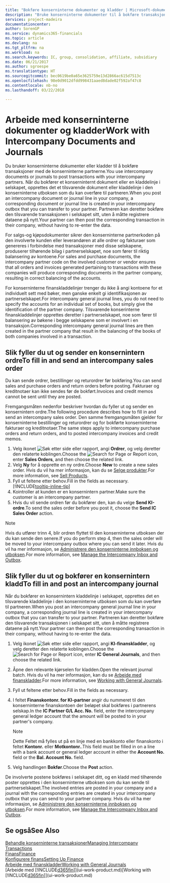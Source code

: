 ```yaml
---
title: "Bokføre konserninterne dokumenter og kladder | Microsoft-dokumentasjon"
description: "Bruke konserninterne dokumenter til å bokføre transaksjoner med de konserninterne partnerne."
services: project-madeira
documentationcenter: 
author: SorenGP
ms.service: dynamics365-financials
ms.topic: article
ms.devlang: na
ms.tgt_pltfrm: na
ms.workload: na
ms.search.keywords: IC, group, consolidation, affiliate, subsidiary
ms.date: 06/21/2017
ms.author: sgroespe
ms.translationtype: HT
ms.sourcegitcommit: bec0619be0a65e3625759e13d2866ac615d7513c
ms.openlocfilehash: 98e0d9012dfdd998431aaed8dade02f592af47c8
ms.contentlocale: nb-no
ms.lasthandoff: 03/22/2018

---
```

# <a name="work-with-intercompany-documents-and-journals"></a><span data-ttu-id="86b56-103">Arbeide med konserninterne dokumenter og kladder</span><span class="sxs-lookup"><span data-stu-id="86b56-103">Work with Intercompany Documents and Journals</span></span>
<span data-ttu-id="86b56-104">Du bruker konserninterne dokumenter eller kladder til å bokføre transaksjoner med de konserninterne partnerne.</span><span class="sxs-lookup"><span data-stu-id="86b56-104">You use intercompany documents or journals to post transactions with your intercompany partners.</span></span> <span data-ttu-id="86b56-105">Når du bokfører et konserninternt dokument eller en kladdelinje i selskapet, opprettes det et tilsvarende dokument eller kladdelinje i den konserninterne utboksen som du kan overføre til partneren.</span><span class="sxs-lookup"><span data-stu-id="86b56-105">When you post an intercompany document or journal line in your company, a corresponding document or journal line is created in your intercompany outbox that you can transfer to your partner.</span></span> <span data-ttu-id="86b56-106">Partneren kan deretter bokføre den tilsvarende transaksjonen i selskapet sitt, uten å måtte registrere dataene på nytt.</span><span class="sxs-lookup"><span data-stu-id="86b56-106">Your partner can then post the corresponding transaction in their company, without having to re-enter the data.</span></span>

<span data-ttu-id="86b56-107">For salgs-og kjøpsdokumenter sikrer den konserninterne partnerkoden på den involverte kunden eller leverandøren at alle ordrer og fakturaer som genereres i forbindelse med transaksjoner med disse selskapene, produserer tilhørende bilag i partnerselskapet, noe som fører til riktig balansering av kontoene.</span><span class="sxs-lookup"><span data-stu-id="86b56-107">For sales and purchase documents, the intercompany partner code on the involved customer or vendor ensures that all orders and invoices generated pertaining to transactions with these companies will produce corresponding documents in the partner company, resulting in correct balancing of the accounts.</span></span>

<span data-ttu-id="86b56-108">For konserninterne finanskladdelinjer trenger du ikke å angi kontoene for et individuelt sett med bøker, men ganske enkelt gi identifikasjonen av partnerselskapet.</span><span class="sxs-lookup"><span data-stu-id="86b56-108">For intercompany general journal lines, you do not need to specify the accounts for an individual set of books, but simply give the identification of the partner company.</span></span> <span data-ttu-id="86b56-109">Tilsvarende konserinterne finanskladdelinjer opprettes deretter i partnerselskapet, noe som fører til balansering av bøkene i begge selskapene som er involvert i en transaksjon.</span><span class="sxs-lookup"><span data-stu-id="86b56-109">Corresponding intercompany general journal lines are then created in the partner company that result in the balancing of the books of both companies involved in a transaction.</span></span>

## <a name="to-fill-in-and-send-an-intercompany-sales-order"></a><span data-ttu-id="86b56-110">Slik fyller du ut og sender en konsernintern ordre</span><span class="sxs-lookup"><span data-stu-id="86b56-110">To fill in and send an intercompany sales order</span></span>
<span data-ttu-id="86b56-111">Du kan sende ordrer, bestillinger og returordrer før bokføring.</span><span class="sxs-lookup"><span data-stu-id="86b56-111">You can send sales and purchase orders and return orders before posting.</span></span> <span data-ttu-id="86b56-112">Fakturaer og kreditnotaer kan ikke sendes før de bokført.</span><span class="sxs-lookup"><span data-stu-id="86b56-112">Invoices and credit memos cannot be sent until they are posted.</span></span>

<span data-ttu-id="86b56-113">Fremgangsmåten nedenfor beskriver hvordan du fyller ut og sender en konsernintern ordre.</span><span class="sxs-lookup"><span data-stu-id="86b56-113">The following procedure describes how to fill in and send an intercompany sales order.</span></span> <span data-ttu-id="86b56-114">Den samme fremgangsmåten gjelder for konserninterne bestillinger og returordrer og for bokførte konserninterne fakturaer og kreditnotaer.</span><span class="sxs-lookup"><span data-stu-id="86b56-114">The same steps apply to intercompany purchase orders and return orders, and to posted intercompany invoices and credit memos.</span></span>  

1. <span data-ttu-id="86b56-115">Velg ikonet ![Søk etter side eller rapport](media/ui-search/search_small.png "Søk etter side eller rapport"), angi **Ordrer**, og velg deretter den relaterte koblingen.</span><span class="sxs-lookup"><span data-stu-id="86b56-115">Choose the ![Search for Page or Report](media/ui-search/search_small.png "Search for Page or Report icon") icon, enter **Sales Orders**, and then choose the related link.</span></span>  
2. <span data-ttu-id="86b56-116">Velg **Ny** for å opprette en ny ordre.</span><span class="sxs-lookup"><span data-stu-id="86b56-116">Choose **New** to create a new sales order.</span></span> <span data-ttu-id="86b56-117">Hvis du vil ha mer informasjon, kan du se [Selge produkter](sales-how-sell-products.md).</span><span class="sxs-lookup"><span data-stu-id="86b56-117">For more information, see [Sell Products](sales-how-sell-products.md).</span></span>  
3. <span data-ttu-id="86b56-118">Fyll ut feltene etter behov.</span><span class="sxs-lookup"><span data-stu-id="86b56-118">Fill in the fields as necessary.</span></span> [!INCLUDE[tooltip-inline-tip](includes/tooltip-inline-tip_md.md)]
4. <span data-ttu-id="86b56-119">Kointroller at kunden er en konsernintern partner.</span><span class="sxs-lookup"><span data-stu-id="86b56-119">Make sure the customer is an intercompany partner.</span></span>
5. <span data-ttu-id="86b56-120">Hvis du vil sende ordren før du bokfører den, kan du velge **Send KI-ordre**.</span><span class="sxs-lookup"><span data-stu-id="86b56-120">To send the sales order before you post it, choose the **Send IC Sales Order** action.</span></span>

> [!NOTE]
> <span data-ttu-id="86b56-121">Hvis du utfører trinn 4, blir ordren flyttet til den konserninterne utboksen der du kan sende den senere.</span><span class="sxs-lookup"><span data-stu-id="86b56-121">If you do perform step 4, then the sales order will be moved to your intercompany outbox where you can send it later.</span></span> <span data-ttu-id="86b56-122">Hvis du vil ha mer informasjon, se [Administrere den konserninterne innboksen og utboksen](intercompany-how-manage-intercompany-inbox.md).</span><span class="sxs-lookup"><span data-stu-id="86b56-122">For more information, see [Manage the Intercompany Inbox and Outbox](intercompany-how-manage-intercompany-inbox.md).</span></span>

## <a name="to-fill-in-and-post-an-intercompany-journal"></a><span data-ttu-id="86b56-123">Slik fyller du ut og bokfører en konsernintern kladd</span><span class="sxs-lookup"><span data-stu-id="86b56-123">To fill in and post an intercompany journal</span></span>
<span data-ttu-id="86b56-124">Når du bokfører en konsernintern kladdelinje i selskapet, opprettes det en tilsvarende kladdelinje i den konserninterne utboksen som du kan overføre til partneren.</span><span class="sxs-lookup"><span data-stu-id="86b56-124">When you post an intercompany general journal line in your company, a corresponding journal line is created in your intercompany outbox that you can transfer to your partner.</span></span> <span data-ttu-id="86b56-125">Partneren kan deretter bokføre den tilsvarende transaksjonen i selskapet sitt, uten å måtte registrere dataene på nytt.</span><span class="sxs-lookup"><span data-stu-id="86b56-125">Your partner can then post the corresponding transaction in their company, without having to re-enter the data.</span></span>

1. <span data-ttu-id="86b56-126">Velg ikonet ![Søk etter side eller rapport](media/ui-search/search_small.png "Søk etter side eller rapport"), angi **KI-finanskladder**, og velg deretter den relaterte koblingen.</span><span class="sxs-lookup"><span data-stu-id="86b56-126">Choose the ![Search for Page or Report](media/ui-search/search_small.png "Search for Page or Report icon") icon, enter **IC General Journals**, and then choose the related link.</span></span>  
2. <span data-ttu-id="86b56-127">Åpne den relevante kjørselen for kladden.</span><span class="sxs-lookup"><span data-stu-id="86b56-127">Open the relevant journal batch.</span></span> <span data-ttu-id="86b56-128">Hvis du vil ha mer informasjon, kan du se [Arbeide med finanskladder](ui-work-general-journals.md).</span><span class="sxs-lookup"><span data-stu-id="86b56-128">For more information, see [Working with General Journals](ui-work-general-journals.md).</span></span>
3. <span data-ttu-id="86b56-129">Fyll ut feltene etter behov.</span><span class="sxs-lookup"><span data-stu-id="86b56-129">Fill in the fields as necessary.</span></span>
4. <span data-ttu-id="86b56-130">I feltet **Finanskontonr. for KI-partner** angir du nummeret til den konserninterne finanskontoen der beløpet skal bokføres i partnerens selskap.</span><span class="sxs-lookup"><span data-stu-id="86b56-130">In the **IC Partner G/L Acc. No.** field, enter the intercompany general ledger account that the amount will be posted to in your partner's company.</span></span>

    > [!NOTE]
    > <span data-ttu-id="86b56-131">Dette Feltet må fylles ut på en linje med en bankkonto eller finanskonto i feltet **Kontonr.** eller **Motkontonr.**.</span><span class="sxs-lookup"><span data-stu-id="86b56-131">This field must be filled in on a line with a bank account or general ledger account in either the **Account No.** field or the **Bal. Account No.** field.</span></span>  
5. <span data-ttu-id="86b56-132">Velg handlingen **Bokfør**.</span><span class="sxs-lookup"><span data-stu-id="86b56-132">Choose the **Post** action.</span></span>

<span data-ttu-id="86b56-133">De involverte postene bokføres i selskapet ditt, og en kladd med tilhørende poster opprettes i den konserninterne utboksen som du kan sende til partnerselskapet.</span><span class="sxs-lookup"><span data-stu-id="86b56-133">The involved entries are posted in your company and a journal with the corresponding entries are created in your intercompany outbox that you can send to your partner company.</span></span> <span data-ttu-id="86b56-134">Hvis du vil ha mer informasjon, se [Administrere den konserninterne innboksen og utboksen](intercompany-how-manage-intercompany-inbox.md).</span><span class="sxs-lookup"><span data-stu-id="86b56-134">For more information, see [Manage the Intercompany Inbox and Outbox](intercompany-how-manage-intercompany-inbox.md).</span></span> 

## <a name="see-also"></a><span data-ttu-id="86b56-135">Se også</span><span class="sxs-lookup"><span data-stu-id="86b56-135">See Also</span></span>
[<span data-ttu-id="86b56-136">Behandle konserninterne transaksjoner</span><span class="sxs-lookup"><span data-stu-id="86b56-136">Managing Intercompany Transactions</span></span>](intercompany-manage.md)  
[<span data-ttu-id="86b56-137">Finans</span><span class="sxs-lookup"><span data-stu-id="86b56-137">Finance</span></span>](finance.md)  
[<span data-ttu-id="86b56-138">Konfigurere finans</span><span class="sxs-lookup"><span data-stu-id="86b56-138">Setting Up Finance</span></span>](finance-setup-finance.md)  
[<span data-ttu-id="86b56-139">Arbeide med finanskladder</span><span class="sxs-lookup"><span data-stu-id="86b56-139">Working with General Journals</span></span>](ui-work-general-journals.md)  
<span data-ttu-id="86b56-140">[Arbeide med [!INCLUDE[d365fin](includes/d365fin_md.md)]](ui-work-product.md)</span><span class="sxs-lookup"><span data-stu-id="86b56-140">[Working with [!INCLUDE[d365fin](includes/d365fin_md.md)]](ui-work-product.md)</span></span>

